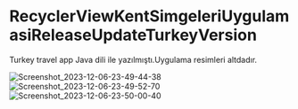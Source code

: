 # RecyclerViewKentSimgeleriUygulamasiReleaseUpdateTurkeyVersion
Turkey travel app Java dili ile yazılmıştı.Uygulama resimleri altdadır.

![Screenshot_2023-12-06-23-49-44-38](https://github.com/SELIMCNR/RecyclerViewKentSimgeleriUygulamasiReleaseUpdateTurkeyVersion/assets/90525336/007a34d8-11ce-40b2-a628-33de7fc21fc2)
![Screenshot_2023-12-06-23-49-52-70](https://github.com/SELIMCNR/RecyclerViewKentSimgeleriUygulamasiReleaseUpdateTurkeyVersion/assets/90525336/1ac18637-ec43-451d-b6da-38363dd74a8c)
![Screenshot_2023-12-06-23-50-00-40](https://github.com/SELIMCNR/RecyclerViewKentSimgeleriUygulamasiReleaseUpdateTurkeyVersion/assets/90525336/ea3b8458-980c-42e2-9932-b998b409deaa)
